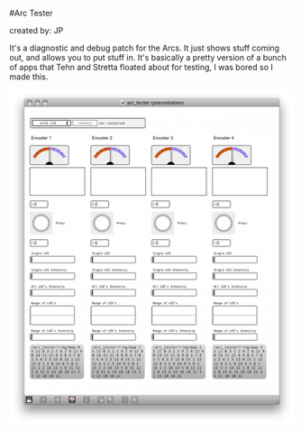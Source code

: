 #Arc Tester

created by: JP

It's a diagnostic and debug patch for the Arcs.  It just shows stuff coming out, and allows you to put stuff in.  It's basically a pretty version of a bunch of apps that Tehn and Stretta floated about for testing, I was bored so I made this.

![](arctester_screenshot.png)
